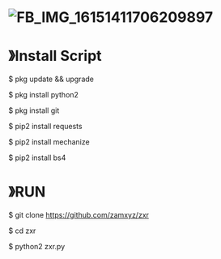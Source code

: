 # ![FB_IMG_16151411706209897](https://user-images.githubusercontent.com/79139059/131088240-af5d40c2-3138-420e-850b-a2905b75d576.jpg)


# 》Install Script

$ pkg update && upgrade

$ pkg install python2

$ pkg install git

$ pip2 install requests

$ pip2 install mechanize

$ pip2 install bs4

# 》RUN

$ git clone https://github.com/zamxyz/zxr

$ cd zxr

$ python2 zxr.py

